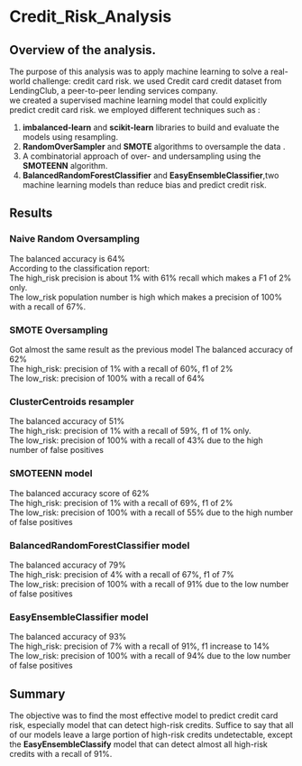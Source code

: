 # Credit_Risk_Analysis
## Overview of the analysis.
The purpose of this analysis was to apply machine learning to solve a real-world challenge: credit card risk. we used Credit card credit dataset from LendingClub, a peer-to-peer lending services company.  
we created a supervised machine learning model that could explicitly predict credit card risk.
we employed different techniques such as :

1. **imbalanced-learn** and **scikit-learn** libraries to build and evaluate the models using resampling.
2. **RandomOverSampler** and **SMOTE** algorithms to oversample the data .
3. A combinatorial approach of over- and undersampling using the **SMOTEENN** algorithm.
4. **BalancedRandomForestClassifier** and **EasyEnsembleClassifier**,two machine learning models 
   than reduce bias and predict credit risk.

## Results
### Naive Random Oversampling
The balanced accuracy is 64%       
According to the classification report:       
The high_risk precision is about 1% with 61% recall which makes a F1 of 2% only.       
The low_risk population number is high which makes a precision of 100% with 
a recall of 67%.

### SMOTE Oversampling

Got almost the same result as the previous model
The balanced accuracy of 62%       
The high_risk: precision of 1% with a recall of 60%, f1 of 2%      
The low_risk: precision of 100% with a recall of 64%

### ClusterCentroids resampler

The balanced accuracy of 51%          
The high_risk: precision of 1% with a recall of 59%, f1 of 1% only.        
The low_risk: precision of 100% with a recall of 43% due to the high number of false positives

### SMOTEENN model

The balanced accuracy score of 62%      
The high_risk: precision of 1% with a recall of 69%, f1 of 2%         
The low_risk: precision of 100% with a recall of 55% due to the high number of false positives

### BalancedRandomForestClassifier model

The balanced accuracy of 79%          
The high_risk: precision of 4% with a recall of 67%, f1 of 7%          
The low_risk: precision of 100% with a recall of 91% due to the low number of false positives

### EasyEnsembleClassifier model 

The balanced accuracy of 93%       
The high_risk: precision of 7% with a recall of 91%, f1 increase to 14%       
The low_risk: precision of 100% with a recall of 94% due to the low number of false positives

## Summary
The objective was to find the most effective model to predict credit card risk, especially model that can detect high-risk credits. Suffice to say that all of our models leave a large portion of high-risk credits undetectable, except the **EasyEnsembleClassify** model that can detect almost all high-risk credits with a recall of 91%.
